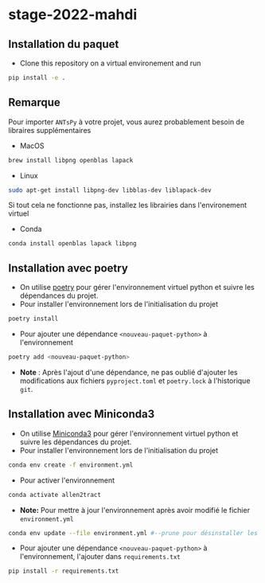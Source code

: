 # stage-2022-mahdi

## Installation du paquet

* Clone this repository on a virtual environement and run
```bash
pip install -e .
```

## Remarque
Pour importer `ANTsPy` à votre projet, vous aurez probablement besoin de libraires supplémentaires
* MacOS

```bash
brew install libpng openblas lapack
```

* Linux

```bash
sudo apt-get install libpng-dev libblas-dev liblapack-dev
```

Si tout cela ne fonctionne pas, installez les librairies dans l'environement virtuel
* Conda
```
conda install openblas lapack libpng
```
## Installation avec poetry
* On utilise [poetry](https://python-poetry.org/) pour gérer l'environnement virtuel python et suivre les dépendances du projet. 
* Pour installer l'environnement lors de l'initialisation du projet

```bash
poetry install
```

* Pour ajouter une dépendance `<nouveau-paquet-python>` à l'environnement

```bash
poetry add <nouveau-paquet-python>
```

* **Note** : Après l'ajout d'une dépendance, ne pas oublié d'ajouter les modifications aux fichiers `pyproject.toml` et `poetry.lock` à l'historique `git`.

## Installation avec Miniconda3
* On utilise [Miniconda3]( https://docs.conda.io/en/latest/miniconda.html) pour gérer l'environnement virtuel python et suivre les dépendances du projet. 
* Pour installer l'environnement lors de l'initialisation du projet

```bash
conda env create -f environment.yml
```

* Pour activer l'environnement

```bash
conda activate allen2tract
```

* **Note:** Pour mettre à jour l'environnement après avoir modifié le fichier `environment.yml`

```bash
conda env update --file environment.yml #--prune pour désinstaller les dépendances retirées du fichier
```

* Pour ajouter une dépendance `<nouveau-paquet-python>` à l'environnement, l'ajouter dans `requirements.txt`

```bash
pip install -r requirements.txt
```
